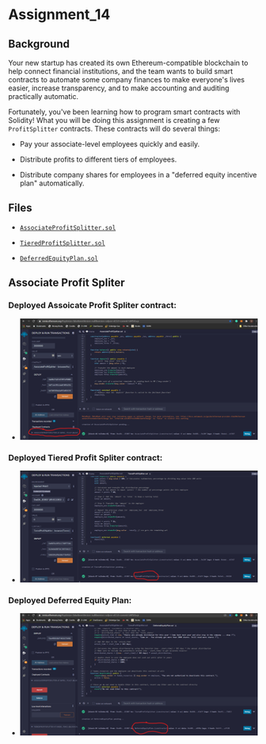 # Assignment_14

## Background

Your new startup has created its own Ethereum-compatible blockchain to help connect financial institutions, and the team wants to build smart contracts to automate some company finances to make everyone's lives easier, increase transparency, and to make accounting and auditing practically automatic.

Fortunately, you've been learning how to program smart contracts with Solidity! What you will be doing this assignment is creating a few `ProfitSplitter` contracts. These contracts will do several things:

* Pay your associate-level employees quickly and easily.

* Distribute profits to different tiers of employees.

* Distribute company shares for employees in a "deferred equity incentive plan" automatically.

## Files

* [`AssociateProfitSplitter.sol`](AssociateProfitSplitter.sol) 

* [`TieredProfitSplitter.sol`](TieredProfitSplitter.sol) 

* [`DeferredEquityPlan.sol`](DeferredEquityPlan.sol) 

## Associate Profit Spliter 

### Deployed Assoicate Profit Spliter contract: 

* ![Associate Profit Splitter](Images/associate_profit.png)

### Deployed Tiered Profit Spliter contract: 

* ![Tiered Profit Splitter](Images/tiered_profit.png)

### Deployed Deferred Equity Plan: 

* ![Deferred Equity Plan](Images/equity_plan.png)
